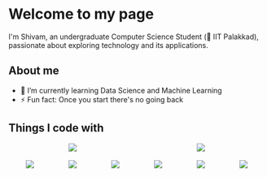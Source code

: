 # Welcome to my page

I'm Shivam, an undergraduate Computer Science Student (🏫 IIT Palakkad), passionate about exploring technology and its applications.

## About me
- 📖 I’m currently learning Data Science and Machine Learning
- ⚡ Fun fact: Once you start there's no going back

## Things I code with

<div style="display: flex; justify-content: space-around;">
    <img src="https://img.shields.io/badge/C%2B%2B-00599C?style=for-the-badge&logo=c%2B%2B&logoColor=white" />
    <img src="https://img.shields.io/badge/C-00599C?style=for-the-badge&logo=c&logoColor=white"/>
    
<!--     <img src="https://img.shields.io/badge/React-20232A?style=for-the-badge&logo=react&logoColor=61DAFB" /> -->
    
<!--     <img src="https://img.shields.io/badge/MongoDB-4EA94B?style=for-the-badge&logo=mongodb&logoColor=white" /> -->
  
    
</div>
<br>
<div style="display: flex; justify-content: space-around;">
  <img src="https://img.shields.io/badge/MySQL-005C84?style=for-the-badge&logo=mysql&logoColor=white" />
    <img src="https://img.shields.io/badge/PostgreSQL-316192?style=for-the-badge&logo=postgresql&logoColor=white" />
     <img src="https://img.shields.io/badge/Node%20js-339933?style=for-the-badge&logo=nodedotjs&logoColor=white" />
    <img src="https://img.shields.io/badge/npm-CB3837?style=for-the-badge&logo=npm&logoColor=white" />
    <img src="https://img.shields.io/badge/Colab-F9AB00?style=for-the-badge&logo=googlecolab&color=525252" />
    <img src="https://img.shields.io/badge/VSCode-0078D4?style=for-the-badge&logo=visual%20studio%20code&logoColor=white" />

</div>
